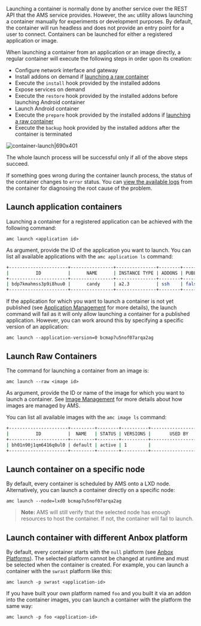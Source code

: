 Launching a container is normally done by another service over the REST API that the AMS service provides. However, the `amc` utility allows launching a container manually for experiments or development purposes. By default, the container will run headless and does not provide an entry point for a user to connect. Containers can be launched for either a registered application or image.

When launching a container from an application or an image directly, a regular container will execute the following steps in order upon its creation:

* Configure network interface and gateway
* Install addons on demand if [launching a raw container](#raw-containers)
* Execute the `install` hook provided by the installed addons
* Expose services on demand
* Execute the `restore` hook provided by the installed addons before launching Android container
* Launch Android container
* Execute the `prepare` hook provided by the installed addons if [launching a raw container](#raw-containers)
* Execute the `backup` hook provided by the installed addons after the container is terminated

![container-launch|690x401](upload://exw6GWcRvMzkIztcUIrizFg0oJz.png)

The whole launch process will be successful only if all of the above steps succeed.

If something goes wrong during the container launch process, the status of the container changes to `error` status. You can [view the available logs](https://discourse.ubuntu.com/t/view-the-container-logs/24329) from the container for diagnosing the root cause of the problem.

## Launch application containers

Launching a container for a registered application can be achieved with the
following command:

    amc launch <application id>

As argument, provide the ID of the application you want to launch. You can
list all available applications with the `amc application ls` command:

```bash
+----------------------+----------------+---------------+--------+-----------+--------+---------------------+
|          ID          |      NAME      | INSTANCE TYPE | ADDONS | PUBLISHED | STATUS |    LAST UPDATED     |
+----------------------+----------------+---------------+--------+-----------+--------+---------------------+
| bdp7kmahmss3p9i8huu0 |      candy     | a2.3          | ssh    | false     | ready  | 2018-08-14 08:44:41 |
+----------------------+----------------+---------------+--------+-----------+--------+---------------------+
```
If the application for which you want to launch a container is not yet published (see [Application Management](https://discourse.ubuntu.com/t/managing-applications/17760) for more details), the launch command will fail as it will only allow launching a container for a published application. However, you can work around this by specifying a specific version of an application:

    amc launch --application-version=0 bcmap7u5nof07arqa2ag

<a name="raw-containers"></a>
## Launch Raw Containers

The command for launching a container from an image is:

    amc launch --raw <image id>

As argument, provide the ID or name of the image for which you want to launch a container. See [Image Management](https://discourse.ubuntu.com/t/managing-images/17758) for more details about how images are managed by AMS.

You can list all available images with the `amc image ls` command:

```bash
+----------------------+---------+--------+----------+----------------------+
|          ID          |  NAME   | STATUS | VERSIONS |       USED BY        |
+----------------------+---------+--------+----------+----------------------+
| bh01n90j1qm6416q0ul0 | default | active | 1        |                      |
+----------------------+---------+--------+----------+----------------------+
```

## Launch container on a specific node

By default, every container is scheduled by AMS onto a LXD node. Alternatively, you can launch a container directly on a specific node:

    amc launch --node=lxd0 bcmap7u5nof07arqa2ag

> **Note:** AMS will still verify that the selected node has enough resources to host the container. If not, the container will fail to launch.

## Launch container with different Anbox platform

By default, every container starts with the `null` platform (see [Anbox Platforms](https://discourse.ubuntu.com/t/anbox-platforms/18733)). The selected platform cannot be changed at runtime and must be selected when the container is created. For example, you can launch a container with the `swrast` platform like this:

    amc launch -p swrast <application-id>

If you have built your own platform named `foo` and you built it via an addon into the container images, you can launch a container with the platform the same way:

    amc launch -p foo <application-id>
